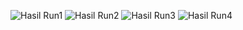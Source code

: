 ![Hasil Run1](https://github.com/user-attachments/assets/09300f25-0acd-4604-a175-de5db76cabb6)
![Hasil Run2](https://github.com/user-attachments/assets/9e8f8999-acd2-4d0a-ab40-6967ad04e753)
![Hasil Run3](https://github.com/user-attachments/assets/baa7b015-0b5a-4614-87f8-bd76cb276e35)
![Hasil Run4](https://github.com/user-attachments/assets/8ed05c73-a942-45e9-aa8b-1b0ca73fc5e1)
